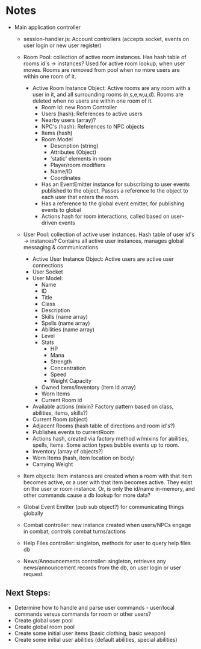 # Notes

- Main application controller
    - session-handler.js: Account controllers (accepts socket, events on user login or new user register)

	- Room Pool: collection of active room instances. Has hash table of rooms id's -> instances?
		Used for active room lookup, when user moves. Rooms are removed from pool when no more users are within one room of it.

		- Active Room Instance Object:
		    Active rooms are any room with a user in it, and all surrounding rooms (n,s,e,w,u,d). Rooms are deleted when no users are within one room of it.
		    - Room Id: new Room Controller
			- Users (hash): References to active users
			- Nearby users (array)?
			- NPC's (hash): References to NPC objects
			- Items (hash)
			- Room Model
				- Description (string)
				- Attributes (Object) 
				- 'static' elements in room
				- Player/room modifiers
				- Name/ID
				- Coordinates
			- Has an EventEmitter instance for subscribing to user events published to the object. Passes a reference to the object to each user that enters the room.
			- Has a reference to the global event emitter, for publishing events to global
			- Actions hash for room interactions, called based on user-driven events

	- User Pool: collection of active user instances. Hash table of user id's -> instances?
		Contains all active user instances, manages global messaging & communications

		- Active User Instance Object: Active users are active user connections
		- User Socket
		- User Model:
			- Name
			- ID
			- Title
			- Class
			- Description
			- Skills (name array)
			- Spells (name array)
			- Abilities (name array)
			- Level
			- Stats
				- HP
				- Mana
				- Strength
				- Concentration
				- Speed
				- Weight Capacity
			- Owned Items/Inventory (item id array)
			- Worn Items
			- Current Room id
		- Available actions (mixin? Factory pattern based on class, abilities, items, skills?)
		- Current Room (object)
		- Adjacent Rooms (hash table of directions and room id's?)
		- Publishes events to currentRoom
		- Actions hash, created via factory method w/mixins for abilities, spells, items. Some action types bubble events up to room.
		- Inventory (array of objects?)
		- Worn Items (hash, item location on body)
		- Carrying Weight

	- Item objects:
		Item instances are created when a room with that item becomes active, or a user with that item becomes active. They exist on the user or room instance.
		Or, is only the id/name in-memory, and other commands cause a db lookup for more data?

	- Global Event Emitter (pub sub object?) for communicating things globally

	- Combat controller: new instance created when users/NPCs engage in combat, controls combat turns/actions

	- Help Files controller: singleton, methods for user to query help files db

	- News/Announcements controller: singleton, retrieves any news/announcement records from the db, on user login or user request


## Next Steps:

- Determine how to handle and parse user commands - user/local commands versus commands for room or other users?
- Create global user pool
- Create global room pool
- Create some initial user items (basic clothing, basic weapon)
- Create some initial user abilities (default abilities, special abilities)
